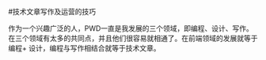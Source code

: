 #技术文章写作及运营的技巧

作为一个兴趣广泛的人，PWD一直是我发展的三个领域，即编程、设计、写作。在三个领域有太多的共同点，并且他们很容易就相通了。在前端领域的发展就等于编程+ 设计，编程与写作相结合就等于技术文章。

